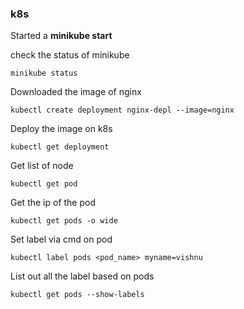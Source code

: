 ### k8s

Started a **minikube start**

check the status of minikube
```
minikube status
```

Downloaded the image of nginx

```
kubectl create deployment nginx-depl --image=nginx
```

Deploy the image on k8s
```
kubectl get deployment
```

Get list of node 
```
kubectl get pod
```

Get the ip of the pod
```
kubectl get pods -o wide
```

Set label via cmd on pod
```
kubectl label pods <pod_name> myname=vishnu
```

List out all the label based on pods
```
kubectl get pods --show-labels
```
